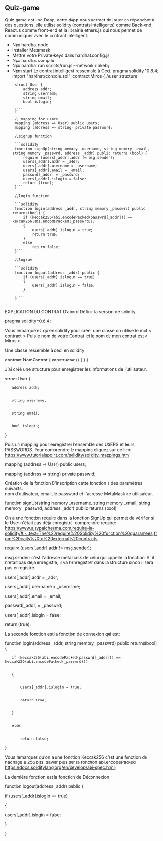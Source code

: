 ## Quiz-game

Quiz game est une Dapp, cette dapp nous permet de jouer en répondant à des questions. elle utilise solidity (contrats intelligents) comme Back-end, React.js comme front-end et la librairie ethers.js qui nous permet de communiquer avec le contract intelligent.

* Npx hardhat node
* installer Metamask
* Mettre votre Private-keys dans hardhat.config.js
* Npx hardhat compile
* Npx  hardhat run scripts/run.js --network rinkeby 
* Npm start
Le contrat intelligent ressemble à Ceci.
pragma solidity ^0.8.4;
import "hardhat/console.sol";
contract Miros {
   //user structure
  ```solidity
   struct User {
       address addr;
       string username;
       string email;
       bool islogin;

   }```
   
   // mapping for users
   mapping (address => User) public users;
   mapping (address => string) private password;
   
   //signup function
   
   ```solidity
   function signUp(string memory _username, string memory _email, string memory _passwrd, address _addr) public returns (bool) {
       require (users[_addr].addr != msg.sender);
       users[_addr].addr = _addr;
       users[_addr].username = _username;
       users[_addr].email = _email;
       passwrd[_addr] = _passwrd;
       users[_addr].islogin = false;
       return (true);
   }```

   //login function
   
   ```solidity
   function login(address _addr, string memory _passwrd) public returns(bool) {
       if (keccak256(abi.encodePacked(passwrd[_addr])) == keccak256(abi.encodePacked(_passwrd)))
       {
           users[_addr].islogin = true;
           return true;
       }
       else
           return false;
   }```

   //logout
   
   ```solidity
   function logout(address _addr) public {
       if (users[_addr].islogin == true)
       {
           users[_addr].islogin = false;
       }

   } ```


EXPLICATION DU CONTRAT
D’abord Définir la version de solidity.

pragma solidity ^0.8.4;

Vous remarquerez qu’en solidity pour créer une classe on utilise le mot < contract > Puis le nom de votre Contrat ici le nom de mon contrat est < Miros >.

Une classe ressemble à ceci en solidity

contract NomContrat {
	constructor () {
}
}

J’ai créé une structure pour enregistrer les informations de l'utilisateur.








   struct User {


       address addr;


       string username;


       string email;


       bool islogin;


   }



Puis un mapping pour enregistrer  l’ensemble des USERS et leurs PASSWORDS.
Pour comprendre le mapping cliquez sur ce lien: https://www.tutorialspoint.com/solidity/solidity_mappings.htm








mapping (address => User) public users;


mapping (address => string) private passwrd;




Création de la fonction D’inscription cette fonction a des paramètres suivants:  
nom d'utilisateur, email, le password et l'adresse MétaMask de utilisateur.

function signUp(string memory _username, string memory _email, string memory _passwrd, address _addr) public returns (bool)

On a une fonction require dans la fonction SignUp qui permet de vérifier si le User n'était pas déjà enregistré.
comprendre require: https://www.ajaypalcheema.com/require-in-solidity/#:~:text=The%20require%20Solidity%20function%20guarantees,from%20calls%20to%20external%20contracts.

require (users[_addr].addr != msg.sender);

msg.sender: c’est l'adresse metamask de celui qui appelle la fonction.
S' il n'était pas déjà enregistré, il va l'enregistrer dans la structure sinon il sera pas enregistré.







users[_addr].addr = _addr;


users[_addr].username = _username;


users[_addr].email = _email;


passwrd[_addr] = _passwrd;


users[_addr].islogin = false;


return (true);





La seconde fonction est la fonction de connexion qui est: 


function login(address _addr, string memory _passwrd) public returns(bool) {




       if (keccak256(abi.encodePacked(passwrd[_addr])) == keccak256(abi.encodePacked(_passwrd)))


       {


           users[_addr].islogin = true;


           return true;


       }


       else


           return false;


   }

Vous remarquez qu’on a une fonction Keccak256 c’est une fonction de hachage à 256 bits.
savoir plus sur la fonction abi.encodePacked https://docs.soliditylang.org/en/develop/abi-spec.html;

La dernière fonction est la fonction de Déconnexion


function logout(address _addr) public {




if (users[_addr].islogin == true)


{


users[_addr].islogin = false;


}


}
